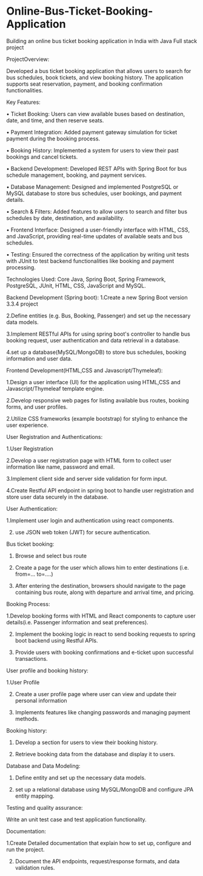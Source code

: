 # Online-Bus-Ticket-Booking-Application

Building an online bus ticket booking application in India with Java Full stack project

ProjectOverview:

Developed a bus ticket booking application that allows users to search for bus schedules, book tickets, and view booking history. The application supports seat reservation, payment, and booking confirmation functionalities.

Key Features:

•	Ticket Booking: Users can view available buses based on destination, date, and time, and then reserve seats.

•	Payment Integration: Added payment gateway simulation for ticket payment during the booking process.

•	Booking History: Implemented a system for users to view their past bookings and cancel tickets.

•	Backend Development: Developed REST APIs with Spring Boot for bus schedule management, booking, and payment services.

•	Database Management: Designed and implemented PostgreSQL or MySQL database to store bus schedules, user bookings, and payment details.

•	Search & Filters: Added features to allow users to search and filter bus schedules by date, destination, and availability.

•	Frontend Interface: Designed a user-friendly interface with HTML, CSS, and JavaScript, providing real-time updates of available seats and bus schedules.

•	Testing: Ensured the correctness of the application by writing unit tests with JUnit to test backend functionalities like booking and payment processing.

Technologies Used: Core Java, Spring Boot, Spring Framework, PostgreSQL, JUnit, HTML, CSS, JavaScript and MySQL.


Backend Development (Spring boot): 
1.Create a new Spring Boot version 3.3.4 project 

2.Define entities (e.g. Bus, Booking, Passenger) and set up the necessary data models.

3.Implement RESTful APIs for using spring boot's controller to handle bus booking request, user authentication and data retrieval in a database.

4.set up a database(MySQL/MongoDB) to store bus schedules, booking information and user data.


Frontend Development(HTML,CSS and Javascript/Thymeleaf):

1.Design a user interface (UI) for the application using HTML,CSS and Javascript/Thymeleaf template engine. 

2.Develop responsive web pages for listing available bus routes, booking forms, and user profiles.

2.Utilize CSS frameworks (example bootstrap) for styling to enhance the user experience. 

User Registration and Authentications:

1.User Registration 

2.Develop a user registration page with HTML form to collect user information like name, password and email.

3.Implement client side and server side validation for form input. 

4.Create Restful API endpoint in spring boot to handle user registration and store user data securely in the database. 


User Authentication: 

1.Implement user login and authentication using react components.

2. use JSON web token (JWT) for secure authentication.

Bus ticket booking:

1. Browse and select bus route

2. Create a page for the user which allows him to enter destinations (i.e. from=... to=....)

3. After entering the destination, browsers should navigate to the page containing bus route, along with departure and arrival time, and pricing.


Booking Process:

1.Develop booking forms with HTML and React components to capture user details(i.e. Passenger information and seat preferences).

2. Implement the booking logic in react to send booking requests to spring boot backend using Restful APIs.

3. Provide users with booking confirmations and e-ticket upon successful transactions.


User profile and booking history:

1.User Profile

2. Create a user profile page where user can view and update their personal information 

3. Implements features like changing passwords and managing payment methods.

Booking history:

1. Develop a section for users to view their booking history.

2. Retrieve booking data from the database and display it to users.


Database and Data Modeling:


1. Define entity and set up the necessary data models. 

2. set up a relational database using MySQL/MongoDB and configure JPA entity mapping.

Testing and quality assurance:

Write an unit test case and test application functionality.

Documentation:

1.Create Detailed documentation that explain how to set up, configure and run the project.

 2. Document the API endpoints, request/response formats, and data validation rules.
